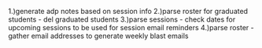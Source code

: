 1.)generate adp notes based on session info
2.)parse roster for graduated students - del graduated students
3.)parse sessions - check dates for upcoming sessions to be used for session email reminders
4.)parse roster - gather email addresses to generate weekly blast emails
